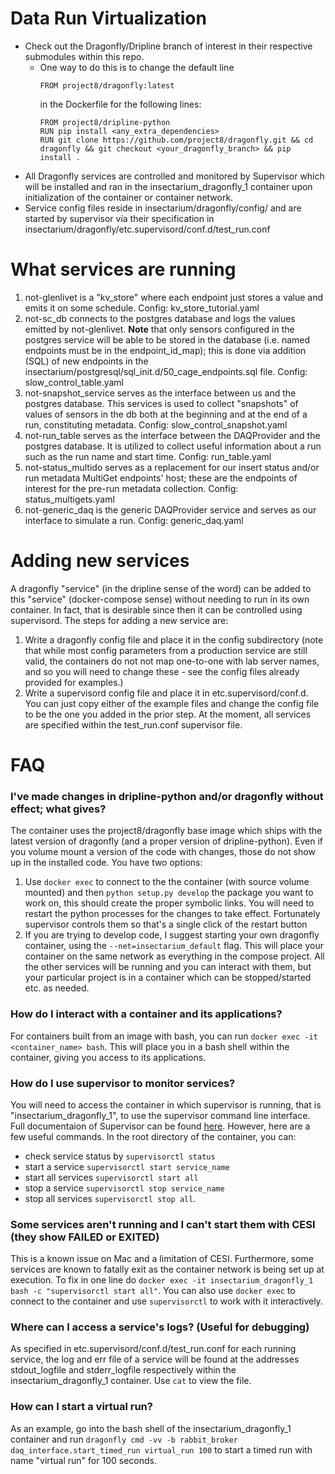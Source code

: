 # Data Run Virtualization
* Check out the Dragonfly/Dripline branch of interest in their respective submodules within this repo.
  - One way to do this is to change the default line
    ```
    FROM project8/dragonfly:latest
    ```
    in the Dockerfile for the following lines: 
    ```
    FROM project8/dripline-python
    RUN pip install <any_extra_dependencies>
    RUN git clone https://github.com/project8/dragonfly.git && cd dragonfly && git checkout <your_dragonfly_branch> && pip install .
    ```
* All Dragonfly services are controlled and monitored by Supervisor which will be installed and ran in the insectarium_dragonfly_1 container upon initialization of the container or container network.
* Service config files reside in insectarium/dragonfly/config/ and are started by supervisor via their specification in insectarium/dragonfly/etc.supervisord/conf.d/test_run.conf

# What services are running
1. not-glenlivet is a "kv_store" where each endpoint just stores a value and emits it on some schedule. Config: kv_store_tutorial.yaml
2. not-sc_db connects to the postgres database and logs the values emitted by not-glenlivet. **Note** that only sensors configured in the postgres service will be able to be stored in the database (i.e. named endpoints must be in the endpoint_id_map); this is done via addition (SQL) of new endpoints in the insectarium/postgresql/sql_init.d/50_cage_endpoints.sql file. Config: slow_control_table.yaml
3. not-snapshot_service serves as the interface between us and the postgres database. This services is used to collect "snapshots" of values of sensors in the db both at the beginning and at the end of a run, constituting metadata. Config: slow_control_snapshot.yaml
4. not-run_table serves as the interface between the DAQProvider and the postgres database. It is utilized to collect useful information about a run such as the run name and start time. Config: run_table.yaml
5. not-status_multido serves as a replacement for our insert status and/or run metadata MultiGet endpoints' host; these are the endpoints of interest for the pre-run metadata collection. Config: status_multigets.yaml
6. not-generic_daq is the generic DAQProvider service and serves as our interface to simulate a run. Config: generic_daq.yaml

# Adding new services
A dragonfly "service" (in the dripline sense of the word) can be added to this "service" (docker-compose sense) without needing to run in its own container. In fact, that is desirable since then it can be controlled using supervisord. The steps for adding a new service are:
1. Write a dragonfly config file and place it in the config subdirectory (note that while most config parameters from a production service are still valid, the containers do not not map one-to-one with lab server names, and so you will need to change these - see the config files already provided for examples.)
2. Write a supervisord config file and place it in etc.supervisord/conf.d. You can just copy either of the example files and change the config file to be the one you added in the prior step. At the moment, all services are specified within the test_run.conf supervisor file.

# FAQ

### I've made changes in dripline-python and/or dragonfly without effect; what gives?
The container uses the project8/dragonfly base image which ships with the latest version of dragonfly (and a proper version of dripline-python). Even if you volume mount a version of the code with changes, those do not show up in the installed code. You have two options:

1. Use `docker exec` to connect to the the container (with source volume mounted) and then `python setup.py develop` the package you want to work on, this should create the proper symbolic links. You will need to restart the python processes for the changes to take effect. Fortunately supervisor controls them so that's a single click of the restart button
2. If you are trying to develop code, I suggest starting your own dragonfly container, using the `--net=insectarium_default` flag. This will place your container on the same network as everything in the compose project. All the other services will be running and you can interact with them, but your particular project is in a container which can be stopped/started etc. as needed.

### How do I interact with a container and its applications?
For containers built from an image with bash, you can run <code>docker exec -it <container_name> bash</code>. This will place you in a bash shell within the container, giving you access to its applications.

### How do I use supervisor to monitor services?
You will need to access the container in which supervisor is running, that is "insectarium_dragonfly_1", to use the supervisor command line interface. Full documentaion of Supervisor can be found [here](http://supervisord.org/). However, here are a few useful commands. In the root directory of the container, you can:
  - check service status by <code>supervisorctl status</code>
  - start a service <code>supervisorctl start service_name</code>
  - start all services <code>supervisorctl start all</code>
  - stop a service <code>supervisorctl stop service_name</code>
  - stop all services <code>supervisorctl stop all</code>.

### Some services aren't running and I can't start them with CESI (they show FAILED or EXITED)
This is a known issue on Mac and a limitation of CESI. Furthermore, some services are known to fatally exit as the container network is being set up at execution. To fix in one line do `docker exec -it insectarium_dragonfly_1 bash -c "supervisorctl start all"`. You can also use `docker exec` to connect to the container and use `supervisorctl` to work with it interactively.

### Where can I access a service's logs? (Useful for debugging)
As specified in etc.supervisord/conf.d/test_run.conf for each running service, the log and err file of a service will be found at the addresses stdout_logfile and stderr_logfile respectively within the insectarium_dragonfly_1 container. Use <code>cat</code> to view the file.

### How can I start a virtual run?
As an example, go into the bash shell of the insectarium_dragonfly_1 container and run <code>dragonfly cmd -vv -b rabbit_broker daq_interface.start_timed_run virtual_run 100</code> to start a timed run with name "virtual run" for 100 seconds.
